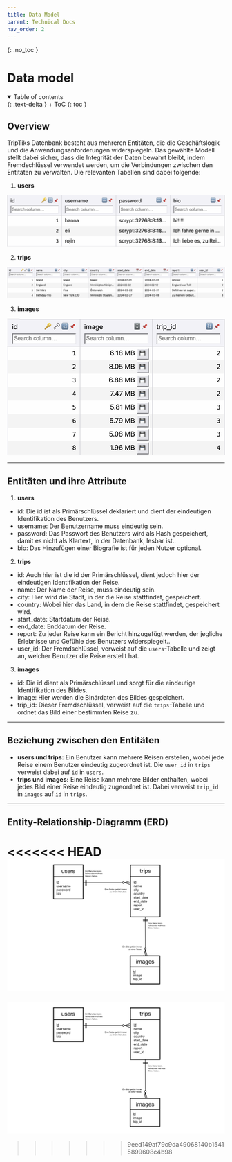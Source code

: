 ```yaml
---
title: Data Model
parent: Technical Docs
nav_order: 2
---
```


{: .no_toc }
# Data model

<details open markdown="block">
{: .text-delta }
<summary>Table of contents</summary>
+ ToC
{: toc }
</details>

## Overview

TripTiks Datenbank besteht aus mehreren Entitäten, die die Geschäftslogik und die Anwendungsanforderungen widerspiegeln. Das gewählte Modell stellt  dabei sicher, dass die Integrität der Daten bewahrt bleibt, indem Fremdschlüssel verwendet werden, um die Verbindungen zwischen den Entitäten zu verwalten. Die relevanten Tabellen sind dabei folgende:

1. **users**

![users](../assets/images/users.png "users-Tabelle")

2. **trips**

![trips](../assets/images/trips.png "trips-Tabelle")

3. **images**

![images](../assets/images/images.png "images-Tabelle")

---

## Entitäten und ihre Attribute

1. **users**
+ id: Die id ist als Primärschlüssel deklariert und dient der eindeutigen Identifikation des Benutzers.
+ username: Der Benutzername muss eindeutig sein.
+ password: Das Passwort des Benutzers wird als Hash gespeichert, damit es nicht als Klartext, in der Datenbank, lesbar ist..
+ bio: Das Hinzufügen einer Biografie ist für jeden Nutzer optional.

2. **trips**
+ id: Auch hier ist die id der Primärschlüssel, dient jedoch hier der eindeutigen Identifikation der Reise.
+ name: Der Name der Reise, muss eindeutig sein.
+ city: Hier wird die Stadt, in der die Reise stattfindet, gespeichert.
+ country: Wobei hier das Land, in dem die Reise stattfindet, gespeichert wird.
+ start_date: Startdatum der Reise.
+ end_date: Enddatum der Reise.
+ report: Zu jeder Reise kann ein Bericht hinzugefügt werden, der jegliche Erlebnisse und Gefühle des Benutzers widerspiegelt..
+ user_id: Der Fremdschlüssel, verweist auf die `users`-Tabelle und zeigt an, welcher Benutzer die Reise erstellt hat.

3. **images**
+ id: Die id dient als Primärschlüssel und sorgt für die eindeutige Identifikation des Bildes.
+ image: Hier werden die Binärdaten des Bildes gespeichert.
+ trip_id: Dieser Fremdschlüssel, verweist auf die `trips`-Tabelle und ordnet das Bild einer bestimmten Reise zu.

---

## Beziehung zwischen den Entitäten

+ **users und trips:** Ein Benutzer kann mehrere Reisen erstellen, wobei jede Reise einem Benutzer eindeutig zugeordnet ist. Die `user_id` in `trips` verweist dabei auf `id` in `users`.
+ **trips und images:** Eine Reise kann mehrere Bilder enthalten, wobei jedes Bild einer Reise eindeutig zugeordnet ist. Dabei verweist `trip_id` in `images` auf `id` in `trips`.

---

## Entity-Relationship-Diagramm (ERD)

<<<<<<< HEAD
![ERD](../assets/images/ERD_TripTik.jpg "Entity-Relationship-Diagramm")
=======
![ERD](../assets/images/ERD_TripTik.jpg "Entity-Relationship-Diagramm")
>>>>>>> 9eed149af79c9da49068140b15415899608c4b98
